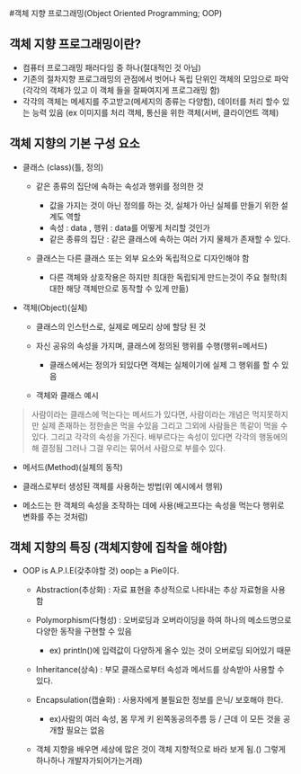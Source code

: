 #객체 지향 프로그래밍(Object Oriented Programming; OOP)

## 객체 지향 프로그래밍이란?
- 컴퓨터 프로그래밍 패러다임 중 하나(절대적인 것 아님)
- 기존의 절차지향 프로그래밍의 관점에서 벗어나 독립 단위인 객체의 모임으로 파악
  (각각의 객체가 있고 이 객체 들을 잘짜여지게 프로그래밍 함)
- 각각의 객체는 메세지를 주고받고(메세지의 종류는 다양함), 데이터를 처리 할수 있는 능력 있음
 (ex 이미지를 처리 객체, 통신을 위한 객체(서버, 클라이언트 객체)
 
## 객체 지향의 기본 구성 요소


- 클래스 (class)(틀, 정의)
  - 같은 종류의 집단에 속하는 속성과 행위를 정의한 것
    - 값을 가지는 것이 아닌 정의를 하는 것, 실체가 아닌 실체를 만들기 위한 설계도 역할
    - 속성 : data , 행위 : data를 어떻게 처리할 것인가
    - 같은 종류의 집단 : 같은 클래스에 속하는 여러 가지 물체가 존재할 수 있다.

  - 클래스는 다른 클래스 또는 외부 요소와 독립적으로 디자인해야 함
    - 다른 객체와 상호작용은 하지만 최대한 독립되게 만드는것이 주요 철학(최대한 해당 객체만으로 동작할 수 있게 만듦)


- 객체(Object)(실체)
  - 클래스의 인스턴스로, 실제로 메모리 상에 할당 된 것
  
  - 자신 공유의 속성을 가지며, 클래스에 정의된 행위를 수행(행위=메서드)
    - 클래스에서는 정의가 되있다면 객체는 실체이기에 실제 그 행위를 할 수 있음

  - 객체와 클래스 예시
   
>사람이라는 클래스에 먹는다는 메서드가 있다면, 사람이라는 개념은 먹지못하지만 실제 존재하는 정한솔은 먹을 수있음
그리고 그외에 사람들은 똑같이 먹을 수 있다. 그리고 각각의 속성을 가진다.
배부르다는 속성이 있다면 각각의 행동에의해 결정됨
그러나 그걸 우리는 묶어서 사람으로 부를수 있다.
>

- 메서드(Method)(실체의 동작)
 - 클래스로부터 생성된 객체를 사용하는 방법(위 예시에서 행위)
 
 - 메소드는 한 객체의 속성을 조작하는 데에 사용(배고프다는 속성을 먹는다 행위로 변화를 주는 것처럼)


## 객체 지향의 특징 (객체지향에 집착을 해야함)

- OOP is A.P.I.E(갖추야할 것) oop는 a Pie이다.

   - Abstraction(추상화) : 자료 표현을 추상적으로 나타내는 추상 자료형을 사용함

   - Polymorphism(다형성) : 오버로딩과 오버라이딩을 하여 하나의 메소드명으로 다양한 동작을 구현할 수 있음
     - ex) println()에 입력값이 다양하게 올수 있는 것이 오버로딩 되어있기 때문

   - Inheritance(상속) : 부모 클래스로부터 속성과 메서드를 상속받아 사용할 수 있다.

   - Encapsulation(캡슐화) : 사용자에게 불필요한 정보를 은닉/ 보호해야 한다.
      - ex)사람의 여러 속성, 몸 무게 키 왼쪽동공의주름 등 / 근데 이 모든 것을 공개할 필요는 없음


   - 객체 지향을 배우면 세상에 많은 것이 객체 지향적으로 바라 보게 됨.() 그렇게 하나하나 개발자가되어가는거래)
